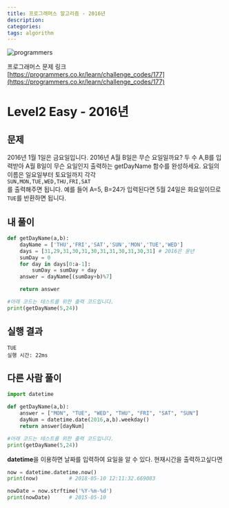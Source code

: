 ```yaml
---
title: 프로그래머스 알고리즘 - 2016년
description: 
categories: 
tags: algorithm
---
```


![programmers](https://programmers.co.kr/assets/img-share-facebook-40d22fd487958cab7e6e554c4524144a1515029167293d382c0d6f762d433648.jpg)

프로그래머스 문제 링크 [https://programmers.co.kr/learn/challenge_codes/177](https://programmers.co.kr/learn/challenge_codes/177)

# Level2 Easy - 2016년

## 문제

2016년 1월 1일은 금요일입니다. 2016년 A월 B일은 무슨 요일일까요? 두 수 A,B를 입력받아 A월 B일이 무슨 요일인지 출력하는 getDayName 함수를 완성하세요. 요일의 이름은 일요일부터 토요일까지 각각  
`SUN,MON,TUE,WED,THU,FRI,SAT`  
를 출력해주면 됩니다. 예를 들어 A=5, B=24가 입력된다면 5월 24일은 화요일이므로 `TUE`를 반환하면 됩니다.

## 내 풀이

```python
def getDayName(a,b):
    dayName = ['THU','FRI','SAT','SUN','MON','TUE','WED']
    days = [31,29,31,30,31,30,31,31,30,31,30,31] # 2016은 윤년
    sumDay = 0
    for day in days[0:a-1]:
        sumDay = sumDay + day
    answer = dayName[(sumDay+b)%7]

    return answer

#아래 코드는 테스트를 위한 출력 코드입니다.
print(getDayName(5,24))
```

## 실행 결과

```text
TUE
실행 시간: 22ms
```

## 다른 사람 풀이

```python
import datetime

def getDayName(a,b):
    answer = ["MON", "TUE", "WED", "THU", "FRI", "SAT", "SUN"]
    dayNum = datetime.date(2016,a,b).weekday()
    return answer[dayNum]

#아래 코드는 테스트를 위한 출력 코드입니다.
print(getDayName(5,24))
```

**datetime**을 이용하면 날짜를 입력하여 요일을 알 수 있다.
현재시간을 출력하고싶다면

```python
now = datetime.datetime.now()
print(now)          # 2018-05-10 12:11:32.669083

nowDate = now.strftime('%Y-%m-%d')
print(nowDate)      # 2015-05-10
```
